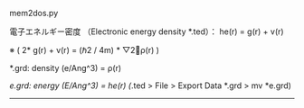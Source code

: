 mem2dos.py

電子エネルギー密度 （Electronic energy density *.ted）： he(r) = g(r) + v(r)

※ ( 2* g(r) + v(r) = (ℏ2 / 4m) * ▽2ρ(r) )

*.grd: density (e/Ang^3) = ρ(r)

*e.grd: energy (E/Ang^3) = he(r) (*.ted > File > Export Data *.grd > mv *e.grd)

----------
